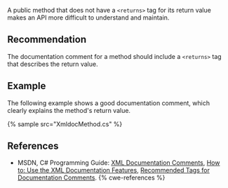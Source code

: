 A public method that does not have a `<returns>` tag for its return value makes an API more difficult to understand and maintain.


## Recommendation
The documentation comment for a method should include a `<returns>` tag that describes the return value.


## Example
The following example shows a good documentation comment, which clearly explains the method's return value.

{% sample src="XmldocMethod.cs" %}

## References
* MSDN, C\# Programming Guide: [XML Documentation Comments](http://msdn.microsoft.com/en-us/library/b2s063f7.aspx), [How to: Use the XML Documentation Features](http://msdn.microsoft.com/en-us/library/z04awywx.aspx), [Recommended Tags for Documentation Comments](http://msdn.microsoft.com/en-us/library/5ast78ax.aspx).
{% cwe-references %}
